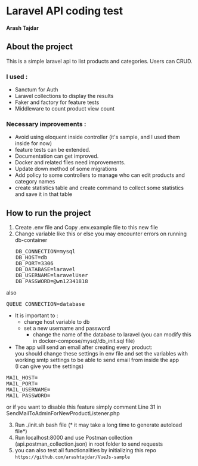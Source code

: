 # Laravel API coding test
#### Arash Tajdar

## About the project
This is a simple laravel api to list products and categories. 
Users can CRUD.

### I used :
- Sanctum for Auth
- Laravel collections to display the results
- Faker and factory for feature tests
- Middleware to count product view count

### Necessary improvements :

- Avoid using eloquent inside controller (it's sample, and I used them inside for now)
- feature tests can be extended.
- Documentation can get improved.
- Docker and related files need improvements.
- Update down method of some migrations
- Add policy to some controllers to manage who can edit products and category names
- create statistics table and create command to collect some statistics and save it in that table

## How to run the project

1. Create .env file and Copy .env.example file to this new file
2. Change variable like this or else you may encounter errors on running db-container
<pre>
   DB_CONNECTION=mysql
   DB_HOST=db
   DB_PORT=3306
   DB_DATABASE=laravel
   DB_USERNAME=laravelUser
   DB_PASSWORD=@wn12341818
</pre>
also 
<pre>QUEUE_CONNECTION=database
</pre>
   - It is important to :  
     - change host variable to db 
     - set a new username and password 
       - change the name of the database to laravel (you can modify this in docker-compose/mysql/db_init.sql file) 
   - The app will send an email after creating every product:<br>
you should change these settings in env file  and set the variables with working smtp settings to be able to send email from inside the app <br>
     (I can give you the settings)
<pre>
MAIL_HOST=
MAIL_PORT=
MAIL_USERNAME=
MAIL_PASSWORD=
</pre>
or if you want to disable this feature simply comment Line 31 in SendMailToAdminForNewProductListener.php

3. Run ./init.sh bash file (* it may take a long time to generate autoload file*)
4. Run localhost:8000 and use Postman collection (api.postman_collection.json) in root folder to send requests
5. you can also test all functionalities by initializing this repo ```https://github.com/arashtajdar/VueJs-sample```

